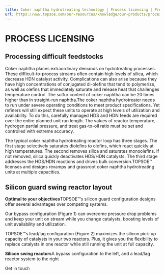 ```yaml
---
title: Coker naphtha hydrotreating technology | Process licensing | Products | Topsoe
url: https://www.topsoe.com/our-resources/knowledge/our-products/process-licensing/coker-naphtha-hydrotreating-technology#main-content
---
```


# PROCESS LICENSING

## Processing difficult feedstocks

Coker naphtha places extraordinary demands on hydrotreating processes. These difficult-to-process streams often contain high levels of silica, which decrease HDN catalyst activity. Complications can also arise because they have high concentrations of conjugated di-olefins that tend to polymerize, as well as olefins that immediately saturate and release heat that challenges temperature control. The sulfur content of coker naphtha can be 20 times higher than in straight-run naphtha.The coker naphtha hydrotreater needs to run under severe operating conditions to meet product specifications. Yet refiners will still expect these units to operate at high levels of utilization and availability. To do this, carefully managed HDS and HDN feeds are required over the entire planned unit run length. The values of reactor temperature, hydrogen partial pressure, and treat gas-to-oil ratio must be set and controlled with extreme accuracy.

The typical coker naphtha hydrotreating reactor loop has three stages. The first stage selectively saturates diolefins to olefins, which react quickly at high temperatures. The second removes silica and saturates monoolefins. If not removed, silica quickly deactivates HDS/HDN catalysts. The third stage addresses the HDS/HDN reactions and drives bulk conversion.TOPSOE™ licenses and designs revamps and grassroot coker naphtha hydrotreating units at multiple capacities.

## Silicon guard swing reactor layout

**Optimal to your objectives**TOPSOE™’s silicon guard configuration designs offer several advantages over competing systems.

Our bypass configuration (Figure 1) can overcome pressure drop problems and keep your unit on stream while you change catalysts, boosting levels of unit availability and utilization.

TOPSOE™’s lead/lag configuration (Figure 2) maximizes the silicon pick-up capacity of catalysts in your two reactors. Plus, it gives you the flexibility to replace catalysts in one reactor while still running the unit at full capacity.

**Silicon swing reactors**A bypass configuration to the left, and a lead/lag reactor system to the right

Get in touch